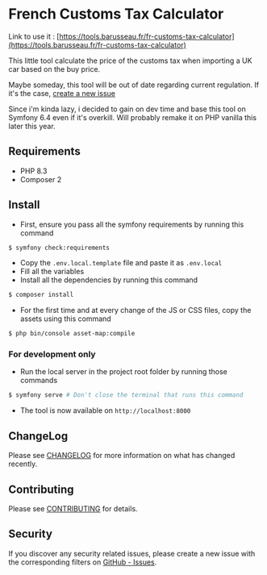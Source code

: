 # French Customs Tax Calculator

Link to use it : [https://tools.barusseau.fr/fr-customs-tax-calculator](https://tools.barusseau.fr/fr-customs-tax-calculator)

This little tool calculate the price of the customs tax when importing a UK car based on the buy price.

Maybe someday, this tool will be out of date regarding current regulation.
If it's the case, [create a new issue](https://github.com/KriKrixs/French-Customs-Tax-Calculator/issues/new)

Since i'm kinda lazy, i decided to gain on dev time and base this tool on Symfony 6.4 even if it's overkill. Will probably remake it on PHP vanilla this later this year.

## Requirements

- PHP 8.3
- Composer 2

## Install

- First, ensure you pass all the symfony requirements by running this command

``` bash
$ symfony check:requirements
```

- Copy the `.env.local.template` file and paste it as `.env.local`
- Fill all the variables
- Install all the dependencies by running this command

``` bash
$ composer install
```

- For the first time and at every change of the JS or CSS files, copy the assets using this command

```bash
$ php bin/console asset-map:compile
```

### For development only

- Run the local server in the project root folder by running those commands

```bash
$ symfony serve # Don't close the terminal that runs this command
```

- The tool is now available on `http://localhost:8000`

## ChangeLog

Please see [CHANGELOG](CHANGELOG.md) for more information on what has changed recently.

## Contributing

Please see [CONTRIBUTING](CONTRIBUTING.md) for details.

## Security

If you discover any security related issues, please create a new issue with the corresponding filters on [GitHub - Issues](https://github.com/KriKrixs/French-Customs-Tax-Calculator/issues/new).
